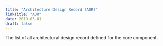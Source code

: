 ```yaml
---
title: "Architecture Design Record (ADR)"
linkTitle: "ADR"
date: 2019-05-01
draft: false
---
```


The list of all architectural design record defined for the core component.

